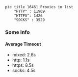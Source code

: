 
```mermaid
pie title 16461 Proxies in list
    "HTTP" : 11909
    "HTTPS": 1426
    "SOCKS" : 3529
```

### Some Info
#### Average Timeout

- mixed: 2.6s
- http: 1.1s
- https: 8.5s
- socks: 4.5s